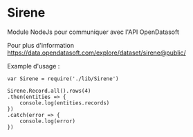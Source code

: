 # Sirene

Module NodeJs pour communiquer avec l'API OpenDatasoft

Pour plus d'information https://data.opendatasoft.com/explore/dataset/sirene@public/

Example d'usage :
```
var Sirene = require('./lib/Sirene')

Sirene.Record.all().rows(4)
.then(entities => {
	console.log(entities.records)
})
.catch(error => {
	console.log(error)
})
```